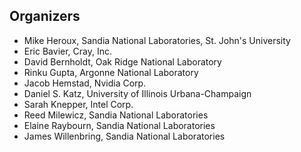 ## Organizers

- Mike Heroux, Sandia National Laboratories, St. John's University
- Eric Bavier, Cray, Inc.
- David Bernholdt, Oak Ridge National Laboratory
- Rinku Gupta, Argonne National Laboratory
- Jacob Hemstad, Nvidia Corp.
- Daniel S. Katz, University of Illinois Urbana-Champaign
- Sarah Knepper, Intel Corp.
- Reed Milewicz, Sandia National Laboratories
- Elaine Raybourn, Sandia National Laboratories
- James Willenbring, Sandia National Laboratories

